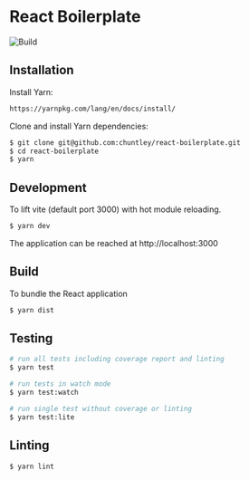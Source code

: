 React Boilerplate
========

![Build](https://github.com/chuntley/react-boilerplate/workflows/Build/badge.svg)

Installation
---

Install Yarn:

```bash
https://yarnpkg.com/lang/en/docs/install/
```

Clone and install Yarn dependencies:

```bash
$ git clone git@github.com:chuntley/react-boilerplate.git
$ cd react-boilerplate
$ yarn
```

Development
---
To lift vite (default port 3000) with hot module reloading.
```bash
$ yarn dev
```
The application can be reached at http://localhost:3000

Build
---

To bundle the React application
```bash
$ yarn dist
```

Testing
---

```bash
# run all tests including coverage report and linting
$ yarn test

# run tests in watch mode
$ yarn test:watch

# run single test without coverage or linting
$ yarn test:lite
```

Linting
---
```bash
$ yarn lint
```
